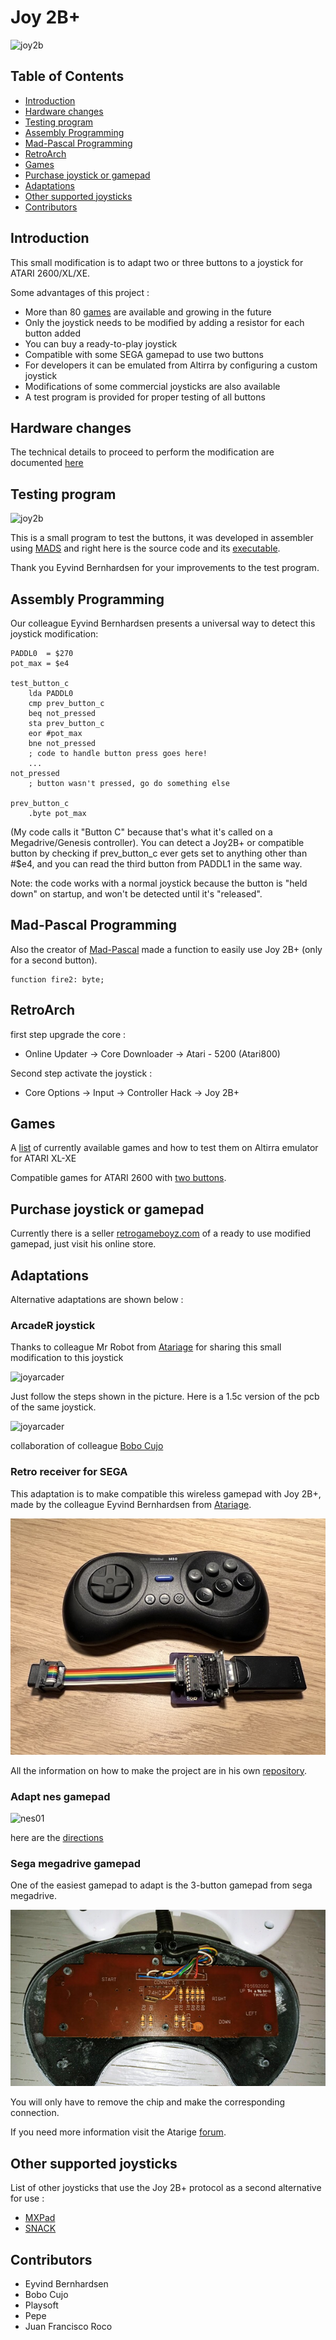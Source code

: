 # Joy 2B+

![joy2b](img/joy2bplus.png)

## Table of Contents
 - [Introduction](#Introduction)
 - [Hardware changes](#Hardwarechanges)
 - [Testing program](#Testingprogram)
 - [Assembly Programming](#Asmprogram)
 - [Mad-Pascal Programming](#pasprogram)
 - [RetroArch](#RetroArch)
 - [Games](#Games)
 - [Purchase joystick or gamepad](#purchase)
 - [Adaptations](#Adaptations)
 - [Other supported joysticks](#suportjoy)
 - [Contributors](#Contributors)

<a name="Introduction"/>

## Introduction 

This small modification is to adapt two or three buttons to a joystick for ATARI 2600/XL/XE.

Some advantages of this project :

 - More than 80 [games](https://github.com/ascrnet/Joy2Bplus/wiki/Games) are available and growing in the future
 - Only the joystick needs to be modified by adding a resistor for each button added
 - You can buy a ready-to-play joystick
 - Compatible with some SEGA gamepad to use two buttons
 - For developers it can be emulated from Altirra by configuring a custom joystick
 - Modifications of some commercial joysticks are also available
 - A test program is provided for proper testing of all buttons

<a name="Hardwarechanges"/>

## Hardware changes

The technical details to proceed to perform the modification are documented [here](../../wiki/Instructions)

<a name="Testingprogram"/>

## Testing program

![joy2b](img/testjoy2b.png)

This is a small program to test the buttons, it was developed in assembler using [MADS](http://mads.atari8.info) and right here is the source code and its [executable](https://github.com/ascrnet/Joy2Bplus/releases).

Thank you Eyvind Bernhardsen for your improvements to the test program.

<a name="Asmprogram"/>

## Assembly Programming

Our colleague Eyvind Bernhardsen presents a universal way to detect this joystick modification:

```
PADDL0  = $270
pot_max = $e4

test_button_c
	lda PADDL0
	cmp prev_button_c
	beq not_pressed
	sta prev_button_c
	eor #pot_max
	bne not_pressed
	; code to handle button press goes here!
	...
not_pressed
	; button wasn't pressed, go do something else

prev_button_c
	.byte pot_max
```

(My code calls it "Button C" because that's what it's called on a Megadrive/Genesis controller). You can detect a Joy2B+ or compatible button by checking if prev_button_c ever gets set to anything other than #$e4, and you can read the third button from PADDL1 in the same way.

Note: the code works with a normal joystick because the button is "held down" on startup, and won't be detected until it's "released". 

<a name="pasprogram"/>

## Mad-Pascal Programming

Also the creator of [Mad-Pascal](https://github.com/tebe6502/Mad-Pascal) made a function to easily use Joy 2B+ (only for a second button).

```
function fire2: byte;
```

<a name="RetroArch"/>

## RetroArch

first step upgrade the core :

- Online Updater -> Core Downloader -> Atari - 5200 (Atari800) 

Second step activate the joystick :

- Core Options -> Input -> Controller Hack -> Joy 2B+

<a name="Games"/>

## Games

A [list](https://github.com/ascrnet/Joy2Bplus/wiki/Games) of currently available games and how to test them on Altirra emulator for ATARI XL-XE

Compatible games for ATARI 2600 with [two buttons](https://atariage.com/forums/topic/158430-rom-hacks-to-support-2-buttons-with-genesis-controllers).

<a name="Purchase"/>

## Purchase joystick or gamepad

Currently there is a seller [retrogameboyz.com](https://retrogameboyz.com/products/atari-8-bit-2-button-action-joystick-control-pad-gamepad-xegs-theme) of a ready to use modified gamepad, just visit his online store.

<a name="Adaptations"/>

## Adaptations

Alternative adaptations are shown below :

### ArcadeR joystick

Thanks to colleague Mr Robot from [Atariage](https://atariage.com/forums/topic/278884-2-button-joystick/?do=findComment&comment=4670068) for sharing this small modification to this joystick

![joyarcader](img/arcaderJoy.jpeg)

Just follow the steps shown in the picture. Here is a 1.5c version of the pcb of the same joystick.

![joyarcader](img/arcaderJoy_v15.png)

collaboration of colleague [Bobo Cujo](https://atariage.com/forums/topic/278884-2-button-joystick/?do=findComment&comment=4828898)


### Retro receiver for SEGA

This adaptation is to make compatible this wireless gamepad with Joy 2B+, made by the colleague Eyvind Bernhardsen from [Atariage](https://atariage.com/forums/topic/316068-diy-sega-mega-drive-genesis-adapter/).

![adaptersega](img/adaptersega.jpeg)

All the information on how to make the project are in his own [repository](https://github.com/eyvind/sega-adapter/).

### Adapt nes gamepad

![nes01](img/nesjoy2b01.jpg)

here are the [directions](https://github.com/ascrnet/Joy2Bplus/wiki/adapt-nes-gamepad) 

### Sega megadrive gamepad

One of the easiest gamepad to adapt is the 3-button gamepad from sega megadrive.

![megadrive](img/gpadmega.jpg)

You will only have to remove the chip and make the corresponding connection.

If you need more information visit the Atarige [forum](https://forums.atariage.com/topic/333051-i-designed-a-joypad-for-the-xexegs-anyone-with-a-3d-printer-want-to-take-a-crack-at-it/#comment-5028852).

<a name="suportjoy"/>

## Other supported joysticks

List of other joysticks that use the Joy 2B+ protocol as a second alternative for use :

- [MXPad](http://www.krupkaj.cz/sblog/article_detail.php?itmid=9000035)
- [SNACK](https://forums.atariage.com/topic/323171-snack-snes-atari-controler-kit)

<a name="Contributors"/>

## Contributors

 - Eyvind Bernhardsen
 - Bobo Cujo
 - Playsoft
 - Pepe
 - Juan Francisco Roco
